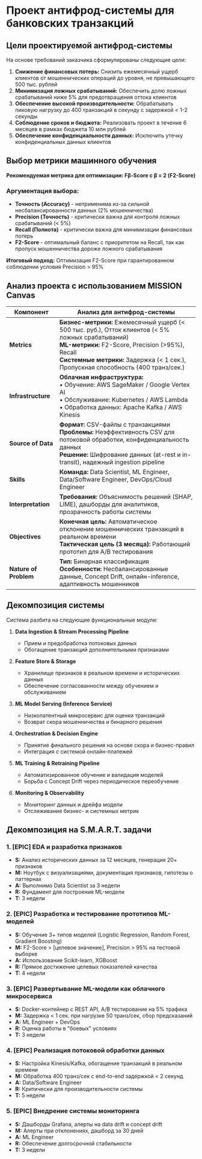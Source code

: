 # Проект антифрод-системы для банковских транзакций

## Цели проектируемой антифрод-системы

На основе требований заказчика сформулированы следующие цели:

1. **Снижение финансовых потерь:** Снизить ежемесячный ущерб клиентов от мошеннических операций до уровня, не превышающего 500 тыс. рублей
2. **Минимизация ложных срабатываний:** Обеспечить долю ложных срабатываний ниже 5% для предотвращения оттока клиентов
3. **Обеспечение высокой производительности:** Обрабатывать пиковую нагрузку до 400 транзакций в секунду с задержкой < 1-2 секунды
4. **Соблюдение сроков и бюджета:** Реализовать проект в течение 6 месяцев в рамках бюджета 10 млн рублей
5. **Обеспечение конфиденциальности данных:** Исключить утечку конфиденциальных данных клиентов

## Выбор метрики машинного обучения

**Рекомендуемая метрика для оптимизации: Fβ-Score с β = 2 (F2-Score)**

### Аргументация выбора:

- **Точность (Accuracy)** - неприменима из-за сильной несбалансированности данных (2% мошенничества)
- **Precision (Точность)** - критически важна для контроля ложных срабатываний (< 5%)
- **Recall (Полнота)** - критически важна для минимизации финансовых потерь
- **F2-Score** - оптимальный баланс с приоритетом на Recall, так как пропуск мошенничества дороже ложного срабатывания

**Итоговый подход:** Оптимизация F2-Score при гарантированном соблюдении условия Precision > 95%

## Анализ проекта с использованием MISSION Canvas

| Компонент | Анализ для антифрод-системы |
|-----------|-----------------------------|
| **Metrics** | **Бизнес-метрики:** Ежемесячный ущерб (< 500 тыс. руб.), Отток клиентов (< 5% ложных срабатываний)<br>**ML-метрики:** F2-Score, Precision (>95%), Recall<br>**Системные метрики:** Задержка (< 1 сек.), Пропускная способность (400 транз/сек.) |
| **Infrastructure** | **Облачная инфраструктура:**<br>• Обучение: AWS SageMaker / Google Vertex AI<br>• Обслуживание: Kubernetes / AWS Lambda<br>• Обработка данных: Apache Kafka / AWS Kinesis |
| **Source of Data** | **Формат:** CSV-файлы с транзакциями<br>**Проблемы:** Неэффективность CSV для потоковой обработки, конфиденциальность данных<br>**Решение:** Шифрование данных (at-rest и in-transit), надежный ingestion pipeline |
| **Skills** | **Команда:** Data Scientist, ML Engineer, Data/Software Engineer, DevOps/Cloud Engineer |
| **Interpretation** | **Требования:** Объяснимость решений (SHAP, LIME), дашборды для аналитиков, прозрачность работы системы |
| **Objectives** | **Конечная цель:** Автоматическое отклонение мошеннических транзакций в реальном времени<br>**Тактическая цель (3 месяца):** Работающий прототип для A/B тестирования |
| **Nature of Problem** | **Тип:** Бинарная классификация<br>**Особенности:** Несбалансированные данные, Concept Drift, онлайн-inference, адаптивность мошенников |

## Декомпозиция системы

Система разбита на следующие функциональные модули:

1. **Data Ingestion & Stream Processing Pipeline**
   - Прием и предобработка потоковых данных
   - Обогащение транзакций дополнительными признаками

2. **Feature Store & Storage**
   - Хранилище признаков в реальном времени и исторических данных
   - Обеспечение согласованности между обучением и обслуживанием

3. **ML Model Serving (Inference Service)**
   - Низколатентный микросервис для оценки транзакций
   - Возврат скора мошенничества и бинарного решения

4. **Orchestration & Decision Engine**
   - Принятие финального решения на основе скора и бизнес-правил
   - Интеграция с системой онлайн-платежей

5. **ML Training & Retraining Pipeline**
   - Автоматизированное обучение и валидация моделей
   - Борьба с Concept Drift через периодическое переобучение

6. **Monitoring & Observability**
   - Мониторинг данных и дрейфа модели
   - Отслеживание бизнес- и системных метрик

## Декомпозиция на S.M.A.R.T. задачи

### 1. [EPIC] EDA и разработка признаков
- **S:** Анализ исторических данных за 12 месяцев, генерация 20+ признаков
- **M:** Ноутбук с визуализациями, документация признаков, гипотезы о паттернах
- **A:** Выполнимо Data Scientist за 3 недели
- **R:** Фундамент для построения ML-модели
- **T:** 3 недели

### 2. [EPIC] Разработка и тестирование прототипов ML-моделей
- **S:** Обучение 3+ типов моделей (Logistic Regression, Random Forest, Gradient Boosting)
- **M:** F2-Score > [целевое значение], Precision > 95% на тестовой выборке
- **A:** Использование Scikit-learn, XGBoost
- **R:** Прямое достижение целевых показателей качества
- **T:** 4 недели

### 3. [EPIC] Развертывание ML-модели как облачного микросервиса
- **S:** Docker-контейнер с REST API, A/B тестирование на 5% трафика
- **M:** Задержка < 1 сек. при нагрузке 50 транз/сек, сбор предсказаний
- **A:** ML Engineer + DevOps
- **R:** Оценка работы в "боевых" условиях
- **T:** 3 недели

### 4. [EPIC] Реализация потоковой обработки данных
- **S:** Настройка Kinesis/Kafka, обогащение транзакций в реальном времени
- **M:** Обработка 400 транз/сек с end-to-end задержкой < 2 секунд
- **A:** Data/Software Engineer
- **R:** Критически для производительности системы
- **T:** 5 недели

### 5. [EPIC] Внедрение системы мониторинга
- **S:** Дашборды Grafana, алерты на data drift и concept drift
- **M:** Алерты при отклонениях, дашборд за 30 дней
- **A:** ML Engineer
- **R:** Обеспечение долгосрочной стабильности
- **T:** 3 недели
